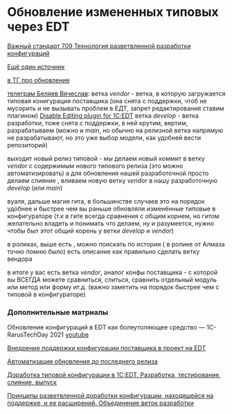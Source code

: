 # Обновление измененных типовых через EDT
[Важный стандарт 709 Технология разветвленной разработки конфигураций ](https://its.1c.ru/db/v8std#content:709:hdoc) 

[Ещё один источник](https://github.com/marmyshev/edt-editing)

[в ТГ про обновление](https://t.me/e1c_edt/81792)

[телеграм Беляев Вячеслав](https://t.me/e1c_edt/107138):
ветка *vendor* - ветка, в которую загружается типовая конигурация поставщика (она снята с поддержки, чтоб не мусорить и не вызывать проблем в ЕДТ, запрет редактирования ставим плагином)
[Disable Editing plugin for 1C:EDT](https://marketplace.eclipse.org/content/disable-editing-plugin-1cedt?mpc=true&mpc_state=)
ветка *develop*   - ветка разработки, тоже снята с поддержки, в ней крутим, вертим, разрабатываем (можно и *main*, но обычно на релизной ветка напрямую не разрабатывают, но это уже выбор модели, как удобней вести репозиторий)
 
выходит новый релиз типовой - мы делаем новый коммит в ветку *vendor* с содержимым нового типового релиза (это можно автоматизировать)
а для обновления нашей разработочной просто делаем слияние , вливаем новую ветку *vendor* в нашу разработочную *develop* (или *main*)

вуаля, дальше магия гита, в большинстве случаев это на порядок удобнее и быстрее чем вы раньше обновляли изменённые типовые в конфигураторе (т.к в гите всегда сравнения с общим корнем,
но гитом желательно владеть и понимать что делаем, ну и разумеется, нужно чтобы был этот общий корень у ветки *develop* и *vendor*)

в роликах, выше есть , можно поискать по истории ( в ролике от Алмаза точно помню было) есть описание как правильно сделать ветку вендора

в итоге у вас есть ветка *vendor*, аналог конфы поставщика - с которой вы ВСЕГДА можете сравниться, слиться, сравнить отдельный модуль или метод или форму ит.д. (важно заметить на порядок быстрее чем с типовой в конфигураторе)


### Дополнительные матриалы

Обновление конфигураций в EDT как болеутоляющее средство — 1C-RarusTechDay 2021 [youtube](https://www.youtube.com/watch?v=jYGIkUfRVPY) 

[Внедрение поддержки конфигурации поставщика в проект на EDT](https://infostart.ru/1c/articles/1978759/)

[Автоматизация обновления до последнего релиза](https://infostart.ru/1c/tools/1740712/)

[Доработка типовой конфигурации в 1С:EDT. Разработка, тестирование, слияние, выпуск ](https://infostart.ru/1c/articles/1922161/)

[Принципы разветвленной доработки конфигурации, находящейся на поддержке, и ее расширений. Объединение веток разработки](https://infostart.ru/1c/articles/1452242/)

